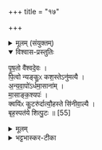 +++
title = "१७"

+++


<details><summary>मूलम् (संयुक्तम्)</summary>

पृ॒ष॒तो वै॑श्वदे॒वᳶ पि॒त्वो न्यङ्कु॒ᳵ कश॒स्तेऽनु॑मत्या अन्यवा॒पो॑ऽर्धमा॒साना॑म्मा॒साङ्क॒श्यप॒ᳵ क्वयि॑ᳵ कु॒टरु॑र्दात्यौ॒हस्ते सि॑नीवा॒ल्यै बृह॒स्पत॑ये शित्पु॒टः ॥ [55]  
</details>

<details open><summary>विश्वास-प्रस्तुतिः</summary>

पृ॒ष॒तो वै॑श्वदे॒वः ।  
पि॒त्वो न्यङ्कु॒ᳵ कश॒स्तेऽनु॑मत्यै ।  
अ॒न्य॒वा॒पो॑ऽर्धमा॒साना॑म् ।  
मा॒साङ्क॒श्यपः॑ ।  
क्वयि॑ᳵ कु॒टरु॑र्दात्यौ॒हस्ते सि॑नीवा॒ल्यै ।  
बृह॒स्पत॑ये शित्पु॒टः ॥ [55]  
</details>

<details><summary>मूलम्</summary>

पृ॒ष॒तो वै॑श्वदे॒वः ।  
पि॒त्वो न्यङ्कु॒ᳵ कश॒स्तेऽनु॑मत्यै ।  
अ॒न्य॒वा॒पो॑ऽर्धमा॒साना॑म् ।  
मा॒साङ्क॒श्यपः॑ ।  
क्वयि॑ᳵ कु॒टरु॑र्दात्यौ॒हस्ते सि॑नीवा॒ल्यै ।  
बृह॒स्पत॑ये शित्पु॒टः ॥ [55]  
</details>

<details><summary>भट्टभास्कर-टीका</summary>

1पृषतः श्वेतः श्वेतबिन्दुशबलाङ्गो मृगः । पित्वादयस्त्रयोऽनुमत्यै । न्यङ्कुः हरिणः । ऋक्ष इत्येके । कशः सूतवशा नकुलजातिः लोमवपुश्श्वा । अन्यवापः पुष्ट[क्षुद्र]विशेपः । मासां कश्यपः कच्छप: । क्वय्यादयस्त्रयस्सिनीवाल्यै । क्वयिः जलकुक्कुटः । हिरण्याशीत्येके । कुटरुः मृगसिंहः । उलूकविशेष इत्यन्ये । दात्यूहः जलकुक्कुट इत्येके । पुष्करिणीवसतिरित्यन्ये । बृहस्पतये शित्पुटः मार्जारसदृशो जातिविशेषः । वीतपूर इत्येके ॥

इति पञ्चमे पञ्चमे सप्तदशोनुवाकः ॥  
</details>
